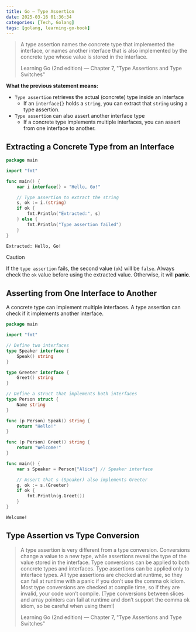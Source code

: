 ```yaml
---
title: Go — Type Assertion
date: 2025-03-16 01:36:34
categories: [Tech, Golang]
tags: [golang, learning-go-book]
---
```


> A type assertion names the concrete type that implemented the interface, or names another interface that is also implemented by the concrete type whose value is stored in the interface. 
>
> <footer>Learning Go (2nd edition) — Chapter 7, "Type Assertions and Type Switches"</footer>

**What the previous statement means:**
* `Type assertion` retrieves the actual (concrete) type inside an interface
    * If an `interface{}` holds a `string`, you can extract that `string` using a type assertion.
* `Type assertion` can also assert another interface type
    * If a concrete type implements multiple interfaces, you can assert from one interface to another.

## Extracting a Concrete Type from an Interface
```go main.go
package main

import "fmt"

func main() {
	var i interface{} = "Hello, Go!"

	// Type assertion to extract the string
	s, ok := i.(string)
	if ok {
		fmt.Println("Extracted:", s)
	} else {
		fmt.Println("Type assertion failed")
	}
}
```
```bash output
Extracted: Hello, Go!
```

> [!CAUTION]
> If the `type assertion` fails, the second value (`ok`) will be `false`. Always check the `ok` value before using the extracted value. Otherwise, it will **panic**.

## Asserting from One Interface to Another
A concrete type can implement multiple interfaces. A type assertion can check if it implements another interface.
```go main.go
package main

import "fmt"

// Define two interfaces
type Speaker interface {
	Speak() string
}

type Greeter interface {
	Greet() string
}

// Define a struct that implements both interfaces
type Person struct {
	Name string
}

func (p Person) Speak() string {
	return "Hello!"
}

func (p Person) Greet() string {
	return "Welcome!"
}

func main() {
	var s Speaker = Person{"Alice"} // Speaker interface

	// Assert that s (Speaker) also implements Greeter
	g, ok := s.(Greeter)
	if ok {
		fmt.Println(g.Greet())
	}
}
```
```bash output
Welcome!
```

## Type Assertion vs Type Conversion
> A type assertion is very different from a type conversion. Conversions change a value to a new type, while assertions reveal the type of the value stored in the interface. Type conversions can be applied to both concrete types and interfaces. Type assertions can be applied only to interface types. All type assertions are checked at runtime, so they can fail at runtime with a panic if you don’t use the comma ok idiom. Most type conversions are checked at compile time, so if they are invalid, your code won’t compile. (Type conversions between slices and array pointers can fail at runtime and don’t support the comma ok idiom, so be careful when using them!)
>
> <footer>Learning Go (2nd edition) — Chapter 7, "Type Assertions and Type Switches"</footer>

